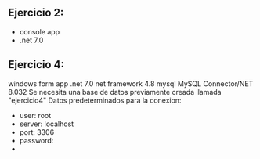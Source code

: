 ## Ejercicio 2:
- console app
- .net 7.0

## Ejercicio 4:
windows form app
.net 7.0
net framework 4.8
mysql
MySQL Connector/NET 8.032
Se necesita una base de datos previamente creada llamada "ejercicio4"
Datos predeterminados para la conexion:
- user: root
- server: localhost
- port: 3306
- password: 
- 

